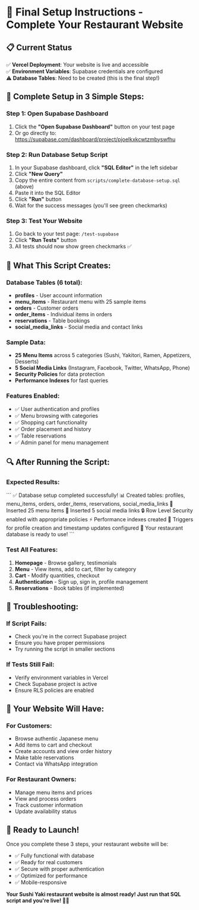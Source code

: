 # 🚀 Final Setup Instructions - Complete Your Restaurant Website

## 📋 Current Status
✅ **Vercel Deployment**: Your website is live and accessible  
✅ **Environment Variables**: Supabase credentials are configured  
⚠️ **Database Tables**: Need to be created (this is the final step!)

## 🎯 Complete Setup in 3 Simple Steps:

### Step 1: Open Supabase Dashboard
1. Click the **"Open Supabase Dashboard"** button on your test page
2. Or go directly to: https://supabase.com/dashboard/project/pjoelkxkcwtzmbyswfhu

### Step 2: Run Database Setup Script
1. In your Supabase dashboard, click **"SQL Editor"** in the left sidebar
2. Click **"New Query"**
3. Copy the entire content from `scripts/complete-database-setup.sql` (above)
4. Paste it into the SQL Editor
5. Click **"Run"** button
6. Wait for the success messages (you'll see green checkmarks)

### Step 3: Test Your Website
1. Go back to your test page: `/test-supabase`
2. Click **"Run Tests"** button
3. All tests should now show green checkmarks ✅

## 🎉 What This Script Creates:

### Database Tables (6 total):
- **profiles** - User account information
- **menu_items** - Restaurant menu with 25 sample items
- **orders** - Customer orders
- **order_items** - Individual items in orders
- **reservations** - Table bookings
- **social_media_links** - Social media and contact links

### Sample Data:
- **25 Menu Items** across 5 categories (Sushi, Yakitori, Ramen, Appetizers, Desserts)
- **5 Social Media Links** (Instagram, Facebook, Twitter, WhatsApp, Phone)
- **Security Policies** for data protection
- **Performance Indexes** for fast queries

### Features Enabled:
- ✅ User authentication and profiles
- ✅ Menu browsing with categories
- ✅ Shopping cart functionality
- ✅ Order placement and history
- ✅ Table reservations
- ✅ Admin panel for menu management

## 🔍 After Running the Script:

### Expected Results:
\`\`\`
✅ Database setup completed successfully!
📊 Created tables: profiles, menu_items, orders, order_items, reservations, social_media_links
🍣 Inserted 25 menu items
📱 Inserted 5 social media links
🔒 Row Level Security enabled with appropriate policies
⚡ Performance indexes created
🎯 Triggers for profile creation and timestamp updates configured
🎉 Your restaurant database is ready to use!
\`\`\`

### Test All Features:
1. **Homepage** - Browse gallery, testimonials
2. **Menu** - View items, add to cart, filter by category
3. **Cart** - Modify quantities, checkout
4. **Authentication** - Sign up, sign in, profile management
5. **Reservations** - Book tables (if implemented)

## 🚨 Troubleshooting:

### If Script Fails:
- Check you're in the correct Supabase project
- Ensure you have proper permissions
- Try running the script in smaller sections

### If Tests Still Fail:
- Verify environment variables in Vercel
- Check Supabase project is active
- Ensure RLS policies are enabled

## 🌟 Your Website Will Have:

### For Customers:
- Browse authentic Japanese menu
- Add items to cart and checkout
- Create accounts and view order history
- Make table reservations
- Contact via WhatsApp integration

### For Restaurant Owners:
- Manage menu items and prices
- View and process orders
- Track customer information
- Update availability status

## 🎯 Ready to Launch!

Once you complete these 3 steps, your restaurant website will be:
- ✅ Fully functional with database
- ✅ Ready for real customers
- ✅ Secure with proper authentication
- ✅ Optimized for performance
- ✅ Mobile-responsive

**Your Sushi Yaki restaurant website is almost ready! Just run that SQL script and you're live! 🍣✨**
